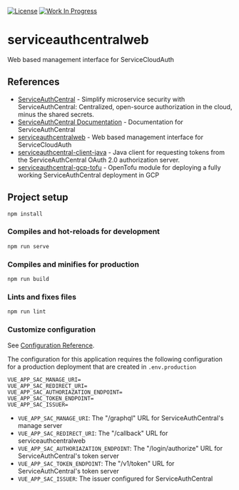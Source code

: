 [![License](https://img.shields.io/badge/License-Apache%202.0-blue.svg)](https://opensource.org/licenses/Apache-2.0) [![Work In Progress](https://img.shields.io/badge/Status-Work%20In%20Progress-yellow)](https://guide.unitvectorylabs.com/bestpractices/status/#work-in-progress)

# serviceauthcentralweb

Web based management interface for ServiceCloudAuth

## References

- [ServiceAuthCentral](https://github.com/UnitVectorY-Labs/ServiceAuthCentral) - Simplify microservice security with ServiceAuthCentral: Centralized, open-source authorization in the cloud, minus the shared secrets.
- [ServiceAuthCentral Documentation](https://serviceauthcentral.unitvectorylabs.com/) - Documentation for ServiceAuthCentral
- [serviceauthcentralweb](https://github.com/UnitVectorY-Labs/serviceauthcentralweb) - Web based management interface for ServiceCloudAuth
- [serviceauthcentral-client-java](https://github.com/UnitVectorY-Labs/serviceauthcentral-client-java) - Java client for requesting tokens from the ServiceAuthCentral OAuth 2.0 authorization server.
- [serviceauthcentral-gcp-tofu](https://github.com/UnitVectorY-Labs/serviceauthcentral-gcp-tofu) - OpenTofu module for deploying a fully working ServiceAuthCentral deployment in GCP

## Project setup
```
npm install
```

### Compiles and hot-reloads for development
```
npm run serve
```

### Compiles and minifies for production
```
npm run build
```

### Lints and fixes files
```
npm run lint
```

### Customize configuration
See [Configuration Reference](https://cli.vuejs.org/config/).

The configuration for this application requires the following configuration for a production deployment that are created in `.env.production`

```
VUE_APP_SAC_MANAGE_URI=
VUE_APP_SAC_REDIRECT_URI=
VUE_APP_SAC_AUTHORIAZATION_ENDPOINT=
VUE_APP_SAC_TOKEN_ENDPOINT=
VUE_APP_SAC_ISSUER=
```

- `VUE_APP_SAC_MANAGE_URI`: The "/graphql" URL for ServiceAuthCentral's manage server
- `VUE_APP_SAC_REDIRECT_URI`: The "/callback" URL for serviceauthcentralweb
- `VUE_APP_SAC_AUTHORIAZATION_ENDPOINT`: The "/login/authorize" URL for ServiceAuthCentral's token server
- `VUE_APP_SAC_TOKEN_ENDPOINT`: The "/v1/token" URL for ServiceAuthCentral's token server
- `VUE_APP_SAC_ISSUER`: The issuer configured for ServiceAuthCentral
